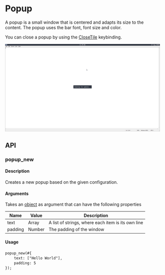 # Popup

A popup is a small window that is centered and adapts its size to the content. The popup uses the bar font, font size and color.

You can close a popup by using the [CloseTile](configuration/keybindings?id=close-tile) keybinding.

![Popup](../_media/popup.png)

## API

### popup_new

#### Description

Creates a new popup based on the given configuration.

#### Arguments

Takes an [object](scripting/types?id=object) as argument that can have the following properties

| Name    | Value         | Description                                        |
|---------|---------------|----------------------------------------------------|
| text    | Array<String> | A list of strings, where each item is its own line |
| padding | Number        | The padding of the window                          |

#### Usage

```nog
popup_new(#{
    text: ["Hello World"],
    padding: 5
});
```